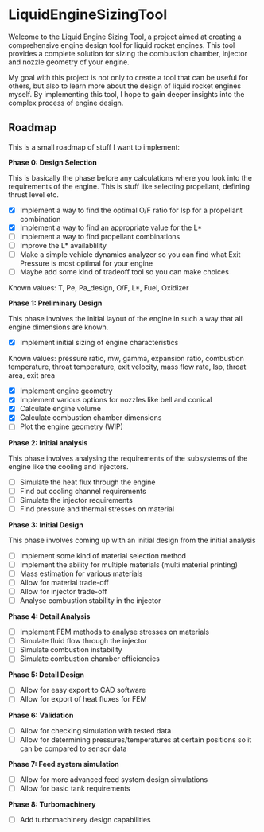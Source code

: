 # LiquidEngineSizingTool
Welcome to the Liquid Engine Sizing Tool, a project aimed at creating a comprehensive engine design tool for liquid rocket engines. This tool provides a complete solution for sizing the combustion chamber, injector and nozzle geometry of your engine.

My goal with this project is not only to create a tool that can be useful for others, but also to learn more about the design of liquid rocket engines myself. By implementing this tool, I hope to gain deeper insights into the complex process of engine design.

## Roadmap
This is a small roadmap of stuff I want to implement:

**Phase 0: Design Selection**

This is basically the phase before any calculations where you look into the requirements of the engine. This is stuff like selecting propellant, defining thrust level etc.
- [x] Implement a way to find the optimal O/F ratio for Isp for a propellant combination
- [x] Implement a way to find an appropriate value for the L*
- [ ] Implement a way to find propellant combinations
- [ ] Improve the L* availablility
- [ ] Make a simple vehicle dynamics analyzer so you can find what Exit Pressure is most optimal for your engine
- [ ] Maybe add some kind of tradeoff tool so you can make choices

Known values: T, Pe, Pa_design, O/F, L*, Fuel, Oxidizer

**Phase 1: Preliminary Design**

This phase involves the initial layout of the engine in such a way that all engine dimensions are known. 
- [x] Implement initial sizing of engine characteristics

Known values: pressure ratio, mw, gamma, expansion ratio, combustion temperature, throat temperature, exit velocity, mass flow rate, Isp, throat area, exit area
- [x] Implement engine geometry
- [x] Implement various options for nozzles like bell and conical
- [x] Calculate engine volume
- [x] Calculate combustion chamber dimensions
- [ ] Plot the engine geometry (WIP)

**Phase 2: Initial analysis**

This phase involves analysing the requirements of the subsystems of the engine like the cooling and injectors.
- [ ] Simulate the heat flux through the engine
- [ ] Find out cooling channel requirements
- [ ] Simulate the injector requirements
- [ ] Find pressure and thermal stresses on material

**Phase 3: Initial Design**

This phase involves coming up with an initial design from the initial analysis
- [ ] Implement some kind of material selection method
- [ ] Implement the ability for multiple materials (multi material printing)
- [ ] Mass estimation for various materials
- [ ] Allow for material trade-off
- [ ] Allow for injector trade-off
- [ ] Analyse combustion stability in the injector

**Phase 4: Detail Analysis**

- [ ] Implement FEM methods to analyse stresses on materials
- [ ] Simulate fluid flow through the injector
- [ ] Simulate combustion instability
- [ ] Simulate combustion chamber efficiencies

**Phase 5: Detail Design**

- [ ] Allow for easy export to CAD software
- [ ] Allow for export of heat fluxes for FEM

**Phase 6: Validation**

- [ ] Allow for checking simulation with tested data
- [ ] Allow for determining pressures/temperatures at certain positions so it can be compared to sensor data

**Phase 7: Feed system simulation**
- [ ] Allow for more advanced feed system design simulations
- [ ] Allow for basic tank requirements

**Phase 8: Turbomachinery**
- [ ] Add turbomachinery design capabilities
